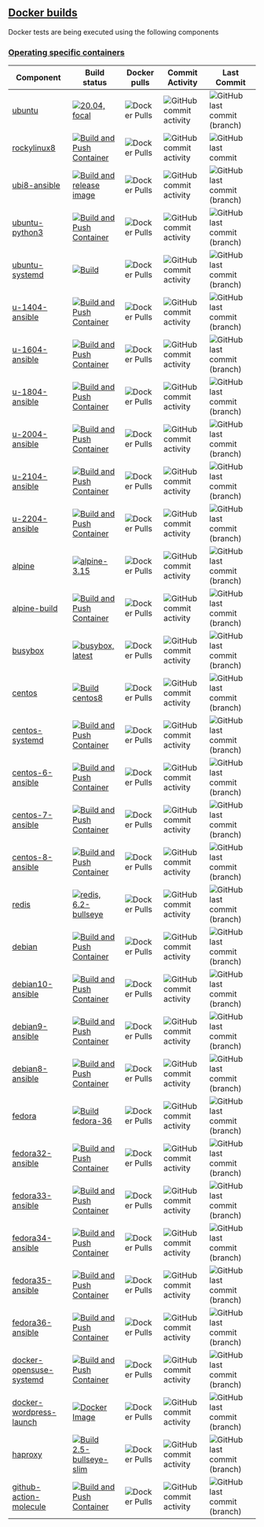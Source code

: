 ## [Docker builds](#docker-builds)

Docker tests are being executed using the following components

### [Operating specific containers](#operating-specific-containers)

|Component|Build status|Docker pulls|Commit Activity|Last Commit|
|---------|------------|------------|------------|------------|
|[ubuntu](https://www.github.com/buluma/ubuntu)|[![20.04, focal](https://github.com/buluma/ubuntu/actions/workflows/build-20.04.yml/badge.svg)](https://github.com/buluma/ubuntu/actions/workflows/build-20.04.yml?style=flat-square)| ![Docker Pulls](https://img.shields.io/docker/pulls/buluma/ubuntu)|![GitHub commit activity](https://img.shields.io/github/commit-activity/m/buluma/ubuntu?style=flat-square)|![GitHub last commit (branch)](https://img.shields.io/github/last-commit/buluma/ubuntu/main?style=flat-square)|
|[rockylinux8](https://github.com/buluma/docker-rockylinux8-ansible)|[![Build and Push Container](https://github.com/buluma/docker-rockylinux8-ansible/actions/workflows/build.yml/badge.svg)](https://github.com/buluma/docker-rockylinux8-ansible/actions/workflows/build.yml)| ![Docker Pulls](https://img.shields.io/docker/pulls/buluma/docker-rockylinux8-ansible)|![GitHub commit activity](https://img.shields.io/github/commit-activity/m/buluma/docker-rockylinux8-ansible?style=flat-square)|![GitHub last commit](https://img.shields.io/github/last-commit/buluma/docker-rockylinux8-ansible?style=flat-square)|
|[ubi8-ansible](https://github.com/buluma/docker-ubi8-ansible)|[![Build and release image](https://github.com/buluma/docker-ubi8-ansible/actions/workflows/build.yml/badge.svg)](https://github.com/buluma/docker-ubi8-ansible/actions/workflows/build.yml)| ![Docker Pulls](https://img.shields.io/docker/pulls/buluma/docker-ubi8-ansible)|![GitHub commit activity](https://img.shields.io/github/commit-activity/m/buluma/ubuntu?style=flat-square)|![GitHub last commit (branch)](https://img.shields.io/github/last-commit/buluma/docker-ubi8-ansible/main?style=flat-square)|![GitHub last commit (branch)](https://img.shields.io/github/last-commit/buluma/docker-ubi8-ansible/main?style=flat-square)|
|[ubuntu-python3](https://github.com/buluma/ubuntu-python3)|[![Build and Push Container](https://github.com/buluma/ubuntu-python3/actions/workflows/build.yml/badge.svg?branch=master)](https://github.com/buluma/ubuntu-python3/actions/workflows/build.yml)| ![Docker Pulls](https://img.shields.io/docker/pulls/buluma/ubuntu-python3)|![GitHub commit activity](https://img.shields.io/github/commit-activity/m/buluma/ubuntu-python3?style=flat-square)|![GitHub last commit (branch)](https://img.shields.io/github/last-commit/buluma/ubuntu-python3/master?style=flat-square)|
|[ubuntu-systemd](https://github.com/buluma/docker-ubuntu-systemd)|[![Build](https://github.com/buluma/docker-ubuntu-systemd/actions/workflows/build.yml/badge.svg)](https://github.com/buluma/docker-ubuntu-systemd/actions/workflows/build.yml)| ![Docker Pulls](https://img.shields.io/docker/pulls/buluma/docker-ubuntu-systemd)|![GitHub commit activity](https://img.shields.io/github/commit-activity/m/buluma/docker-ubuntu-systemd?style=flat-square)|![GitHub last commit (branch)](https://img.shields.io/github/last-commit/buluma/docker-ubuntu-systemd/main?style=flat-square)|
|[u-1404-ansible](https://github.com/buluma/docker-ubuntu1404-ansible)|[![Build and Push Container](https://github.com/buluma/docker-ubuntu1604-ansible/actions/workflows/build.yml/badge.svg)](https://github.com/buluma/docker-ubuntu1604-ansible/actions/workflows/build.yml)| ![Docker Pulls](https://img.shields.io/docker/pulls/buluma/docker-ubuntu1404-ansible)|![GitHub commit activity](https://img.shields.io/github/commit-activity/m/buluma/docker-ubuntu1404-ansible?style=flat-square)|![GitHub last commit (branch)](https://img.shields.io/github/last-commit/buluma/docker-ubuntu1404-ansible/master?style=flat-square)|
|[u-1604-ansible](https://github.com/buluma/docker-ubuntu1604-ansible)|[![Build and Push Container](https://github.com/buluma/docker-ubuntu1604-ansible/actions/workflows/build.yml/badge.svg)](https://github.com/buluma/docker-ubuntu1604-ansible/actions/workflows/build.yml)| ![Docker Pulls](https://img.shields.io/docker/pulls/buluma/docker-ubuntu1604-ansible)|![GitHub commit activity](https://img.shields.io/github/commit-activity/m/buluma/docker-ubuntu1604-ansible?style=flat-square)|![GitHub last commit (branch)](https://img.shields.io/github/last-commit/buluma/docker-ubuntu1604-ansible/master?style=flat-square)|
|[u-1804-ansible](https://github.com/buluma/docker-ubuntu1804-ansible)|[![Build and Push Container](https://github.com/buluma/docker-ubuntu1804-ansible/actions/workflows/build.yml/badge.svg)](https://github.com/buluma/docker-ubuntu1804-ansible/actions/workflows/build.yml)| ![Docker Pulls](https://img.shields.io/docker/pulls/buluma/docker-ubuntu1804-ansible)|![GitHub commit activity](https://img.shields.io/github/commit-activity/m/buluma/docker-ubuntu1804-ansible?style=flat-square)|![GitHub last commit (branch)](https://img.shields.io/github/last-commit/buluma/docker-ubuntu1804-ansible/master?style=flat-square)|
|[u-2004-ansible](https://github.com/buluma/docker-ubuntu2004-ansible)|[![Build and Push Container](https://github.com/buluma/docker-ubuntu2004-ansible/actions/workflows/build.yml/badge.svg)](https://github.com/buluma/docker-ubuntu2004-ansible/actions/workflows/build.yml)| ![Docker Pulls](https://img.shields.io/docker/pulls/buluma/docker-ubuntu2004-ansible)|![GitHub commit activity](https://img.shields.io/github/commit-activity/m/buluma/docker-ubuntu2004-ansible?style=flat-square)|![GitHub last commit (branch)](https://img.shields.io/github/last-commit/buluma/docker-ubuntu2004-ansible/main?style=flat-square)|
|[u-2104-ansible](https://github.com/buluma/docker-ubuntu2104-ansible)|[![Build and Push Container](https://github.com/buluma/docker-ubuntu2104-ansible/actions/workflows/build-image.yml/badge.svg)](https://github.com/buluma/docker-ubuntu2104-ansible/actions/workflows/build-image.yml)| ![Docker Pulls](https://img.shields.io/docker/pulls/buluma/docker-ubuntu2104-ansible)|![GitHub commit activity](https://img.shields.io/github/commit-activity/m/buluma/docker-ubuntu2104-ansible?style=flat-square)|![GitHub last commit (branch)](https://img.shields.io/github/last-commit/buluma/docker-ubuntu2104-ansible/main?style=flat-square)|
|[u-2204-ansible](https://github.com/buluma/docker-ubuntu2204-ansible)|[![Build and Push Container](https://github.com/buluma/docker-ubuntu2204-ansible/actions/workflows/build-image.yml/badge.svg)](https://github.com/buluma/docker-ubuntu2204-ansible/actions/workflows/build-image.yml)| ![Docker Pulls](https://img.shields.io/docker/pulls/buluma/docker-ubuntu2204-ansible)|![GitHub commit activity](https://img.shields.io/github/commit-activity/m/buluma/docker-ubuntu2204-ansible?style=flat-square)|![GitHub last commit (branch)](https://img.shields.io/github/last-commit/buluma/docker-ubuntu2204-ansible/main?style=flat-square)|
|[alpine](https://www.github.com/buluma/alpine)|[![alpine-3.15](https://github.com/buluma/alpine/actions/workflows/build-3.15.yml/badge.svg)](https://github.com/buluma/alpine/actions/workflows/build-3.15.yml)| ![Docker Pulls](https://img.shields.io/docker/pulls/buluma/alpine)|![GitHub commit activity](https://img.shields.io/github/commit-activity/m/buluma/alpine?style=flat-square)|![GitHub last commit (branch)](https://img.shields.io/github/last-commit/buluma/alpine/main?style=flat-square)|
|[alpine-build](https://github.com/buluma/alpine_build)|[![Build and Push Container](https://github.com/buluma/alpine_build/actions/workflows/docker-publish.yml/badge.svg)](https://github.com/buluma/alpine_build/actions/workflows/docker-publish.yml)| ![Docker Pulls](https://img.shields.io/docker/pulls/buluma/alpine_build)|![GitHub commit activity](https://img.shields.io/github/commit-activity/m/buluma/alpine?style=flat-square)|![GitHub last commit (branch)](https://img.shields.io/github/last-commit/buluma/alpine_build/main?style=flat-square)|
|[busybox](https://www.github.com/buluma/busybox)|[![busybox, latest](https://github.com/buluma/busybox/actions/workflows/build-1.34.yml/badge.svg)](https://github.com/buluma/busybox/actions/workflows/build-1.34.yml)| ![Docker Pulls](https://img.shields.io/docker/pulls/buluma/busybox)|![GitHub commit activity](https://img.shields.io/github/commit-activity/m/buluma/busybox?style=flat-square)|![GitHub last commit (branch)](https://img.shields.io/github/last-commit/buluma/busybox/main?style=flat-square)|
|[centos](https://www.github.com/buluma/centos)|[![Build centos8](https://github.com/buluma/centos/actions/workflows/build-centos8.yml/badge.svg)](https://github.com/buluma/centos/actions/workflows/build-centos8.yml)| ![Docker Pulls](https://img.shields.io/docker/pulls/buluma/centos)|![GitHub commit activity](https://img.shields.io/github/commit-activity/m/buluma/centos?style=flat-square)|![GitHub last commit (branch)](https://img.shields.io/github/last-commit/buluma/centos/master?style=flat-square)|
|[centos-systemd](https://github.com/buluma/centos-systemd)|[![Build and Push Container](https://github.com/buluma/centos-systemd/actions/workflows/docker-publish.yml/badge.svg)](https://github.com/buluma/centos-systemd/actions/workflows/docker-publish.yml)| ![Docker Pulls](https://img.shields.io/docker/pulls/buluma/centos-systemd)|![GitHub commit activity](https://img.shields.io/github/commit-activity/m/buluma/centos-systemd?style=flat-square)|![GitHub last commit (branch)](https://img.shields.io/github/last-commit/buluma/centos-systemd/main?style=flat-square)|
|[centos-6-ansible](https://github.com/buluma/docker-centos6-ansible)|[![Build and Push Container](https://github.com/buluma/docker-centos6-ansible/actions/workflows/build.yml/badge.svg)](https://github.com/buluma/docker-centos6-ansible/actions/workflows/build.yml)| ![Docker Pulls](https://img.shields.io/docker/pulls/buluma/docker-centos6-ansible?style=flat-square)|![GitHub commit activity](https://img.shields.io/github/commit-activity/m/buluma/docker-centos6-ansible?style=flat-square)|![GitHub last commit (branch)](https://img.shields.io/github/last-commit/buluma/docker-centos6-ansible/master?style=flat-square)|
|[centos-7-ansible](https://github.com/buluma/docker-centos7-ansible)|[![Build and Push Container](https://github.com/buluma/docker-centos7-ansible/actions/workflows/build.yml/badge.svg)](https://github.com/buluma/docker-centos7-ansible/actions/workflows/build.yml)| ![Docker Pulls](https://img.shields.io/docker/pulls/buluma/docker-centos7-ansible)|![GitHub commit activity](https://img.shields.io/github/commit-activity/m/buluma/docker-centos7-ansible?style=flat-square)|![GitHub last commit (branch)](https://img.shields.io/github/last-commit/buluma/docker-centos7-ansible/master?style=flat-square)|
|[centos-8-ansible](https://github.com/buluma/docker-centos8-ansible)|[![Build and Push Container](https://github.com/buluma/docker-centos8-ansible/actions/workflows/build.yml/badge.svg)](https://github.com/buluma/docker-centos8-ansible/actions/workflows/build.yml)| ![Docker Pulls](https://img.shields.io/docker/pulls/buluma/docker-centos8-ansible)|![GitHub commit activity](https://img.shields.io/github/commit-activity/m/buluma/docker-centos8-ansible?style=flat-square)|![GitHub last commit (branch)](https://img.shields.io/github/last-commit/buluma/docker-centos8-ansible/main?style=flat-square)|
|[redis](https://www.github.com/buluma/redis)|[![redis, 6.2-bullseye](https://github.com/buluma/redis/actions/workflows/bullseye.yml/badge.svg)](https://github.com/buluma/redis/actions/workflows/bullseye.yml)| ![Docker Pulls](https://img.shields.io/docker/pulls/buluma/redis)|![GitHub commit activity](https://img.shields.io/github/commit-activity/m/buluma/redis?style=flat-square)|![GitHub last commit (branch)](https://img.shields.io/github/last-commit/buluma/redis/main?style=flat-square)|
|[debian](https://www.github.com/buluma/debian)|[![Build and Push Container](https://github.com/buluma/docker-debian10-ansible/actions/workflows/build.yml/badge.svg)](https://github.com/buluma/docker-debian10-ansible/actions/workflows/build.yml)| ![Docker Pulls](https://img.shields.io/docker/pulls/buluma/debian)|![GitHub commit activity](https://img.shields.io/github/commit-activity/m/buluma/debian?style=flat-square)|![GitHub last commit (branch)](https://img.shields.io/github/last-commit/buluma/debian/main?style=flat-square)|
|[debian10-ansible](https://github.com/buluma/docker-debian10-ansible)|[![Build and Push Container](https://github.com/buluma/docker-debian10-ansible/actions/workflows/build.yml/badge.svg)](https://github.com/buluma/docker-debian10-ansible/actions/workflows/build.yml)| ![Docker Pulls](https://img.shields.io/docker/pulls/buluma/docker-debian10-ansible)|![GitHub commit activity](https://img.shields.io/github/commit-activity/m/buluma/docker-debian10-ansible?style=flat-square)|![GitHub last commit (branch)](https://img.shields.io/github/last-commit/buluma/docker-debian10-ansible/main?style=flat-square)|
|[debian9-ansible](https://github.com/buluma/docker-debian9-ansible)|[![Build and Push Container](https://github.com/buluma/docker-debian9-ansible/actions/workflows/build.yml/badge.svg)](https://github.com/buluma/docker-debian9-ansible/actions/workflows/build.yml)| ![Docker Pulls](https://img.shields.io/docker/pulls/buluma/docker-debian9-ansible)|![GitHub commit activity](https://img.shields.io/github/commit-activity/m/buluma/docker-debian9-ansible?style=flat-square)|![GitHub last commit (branch)](https://img.shields.io/github/last-commit/buluma/docker-debian9-ansible/main?style=flat-square)|
|[debian8-ansible](https://github.com/buluma/docker-debian8-ansible)|[![Build and Push Container](https://github.com/buluma/docker-debian8-ansible/actions/workflows/build.yml/badge.svg)](https://github.com/buluma/docker-debian8-ansible/actions/workflows/build.yml)| ![Docker Pulls](https://img.shields.io/docker/pulls/buluma/docker-debian8-ansible)|![GitHub commit activity](https://img.shields.io/github/commit-activity/m/buluma/docker-debian8-ansible?style=flat-square)|![GitHub last commit (branch)](https://img.shields.io/github/last-commit/buluma/docker-debian8-ansible/main?style=flat-square)|
|[fedora](https://www.github.com/buluma/fedora)|[![Build fedora-36](https://github.com/buluma/fedora/actions/workflows/fedora-36.yml/badge.svg)](https://github.com/buluma/fedora/actions/workflows/fedora-36.yml)| ![Docker Pulls](https://img.shields.io/docker/pulls/buluma/fedora)|![GitHub commit activity](https://img.shields.io/github/commit-activity/m/buluma/fedora?style=flat-square)|![GitHub last commit (branch)](https://img.shields.io/github/last-commit/buluma/fedora/main?style=flat-square)|
|[fedora32-ansible](https://github.com/buluma/docker-fedora32-ansible)|[![Build and Push Container](https://github.com/buluma/docker-fedora32-ansible/actions/workflows/build.yml/badge.svg)](https://github.com/buluma/docker-fedora32-ansible/actions/workflows/build.yml)| ![Docker Pulls](https://img.shields.io/docker/pulls/buluma/docker-fedora32-ansible)|![GitHub commit activity](https://img.shields.io/github/commit-activity/m/buluma/docker-fedora32-ansible?style=flat-square)|![GitHub last commit (branch)](https://img.shields.io/github/last-commit/buluma/docker-fedora32-ansible/main?style=flat-square)|
|[fedora33-ansible](https://github.com/buluma/docker-fedora33-ansible)|[![Build and Push Container](https://github.com/buluma/docker-fedora33-ansible/actions/workflows/build.yml/badge.svg)](https://github.com/buluma/docker-fedora33-ansible/actions/workflows/build.yml)| ![Docker Pulls](https://img.shields.io/docker/pulls/buluma/docker-fedora33-ansible)|![GitHub commit activity](https://img.shields.io/github/commit-activity/m/buluma/docker-fedora33-ansible?style=flat-square)|![GitHub last commit (branch)](https://img.shields.io/github/last-commit/buluma/docker-fedora33-ansible/main?style=flat-square)|
|[fedora34-ansible](https://github.com/buluma/docker-fedora34-ansible)|[![Build and Push Container](https://github.com/buluma/docker-fedora34-ansible/actions/workflows/build.yml/badge.svg)](https://github.com/buluma/docker-fedora34-ansible/actions/workflows/build.yml)| ![Docker Pulls](https://img.shields.io/docker/pulls/buluma/docker-fedora34-ansible)|![GitHub commit activity](https://img.shields.io/github/commit-activity/m/buluma/docker-fedora34-ansible?style=flat-square)|![GitHub last commit (branch)](https://img.shields.io/github/last-commit/buluma/docker-fedora34-ansible/master?style=flat-square)|
|[fedora35-ansible](https://github.com/buluma/docker-fedora35-ansible)|[![Build and Push Container](https://github.com/buluma/docker-fedora35-ansible/actions/workflows/build.yml/badge.svg)](https://github.com/buluma/docker-fedora35-ansible/actions/workflows/build.yml)| ![Docker Pulls](https://img.shields.io/docker/pulls/buluma/docker-fedora35-ansible)|![GitHub commit activity](https://img.shields.io/github/commit-activity/m/buluma/docker-fedora35-ansible?style=flat-square)|![GitHub last commit (branch)](https://img.shields.io/github/last-commit/buluma/docker-fedora35-ansible/main?style=flat-square)|
|[fedora36-ansible](https://github.com/buluma/docker-fedora36-ansible)|[![Build and Push Container](https://github.com/buluma/docker-fedora36-ansible/actions/workflows/main.yml/badge.svg)](https://github.com/buluma/docker-fedora36-ansible/actions/workflows/main.yml)| ![Docker Pulls](https://img.shields.io/docker/pulls/buluma/docker-fedora36-ansible)|![GitHub commit activity](https://img.shields.io/github/commit-activity/m/buluma/docker-fedora36-ansible?style=flat-square)|![GitHub last commit (branch)](https://img.shields.io/github/last-commit/buluma/docker-fedora36-ansible/main?style=flat-square)|
|[docker-opensuse-systemd](https://github.com/buluma/docker-opensuse-systemd)|[![Build and Push Container](https://github.com/buluma/docker-opensuse-systemd/actions/workflows/build-push-action.yml/badge.svg)](https://github.com/buluma/docker-opensuse-systemd/actions/workflows/build-push-action.yml)| ![Docker Pulls](https://img.shields.io/docker/pulls/buluma/docker-opensuse-systemd)|![GitHub commit activity](https://img.shields.io/github/commit-activity/m/buluma/docker-opensuse-systemd)|![GitHub last commit (branch)](https://img.shields.io/github/last-commit/buluma/docker-opensuse-systemd/master?style=flat-square)|
|[docker-wordpress-launch](https://github.com/buluma/docker-wordpress-launch)|[![Docker Image](https://github.com/buluma/docker-wordpress-launch/actions/workflows/docker.yml/badge.svg)](https://github.com/buluma/docker-wordpress-launch/actions/workflows/docker.yml)| ![Docker Pulls](https://img.shields.io/docker/pulls/buluma/wordpress-launch)|![GitHub commit activity](https://img.shields.io/github/commit-activity/m/buluma/docker-wordpress-launch)|![GitHub last commit (branch)](https://img.shields.io/github/last-commit/buluma/docker-wordpress-launch/main?style=flat-square)|
|[haproxy](https://github.com/buluma/haproxy)|[![Build 2.5-bullseye-slim](https://github.com/buluma/haproxy/actions/workflows/build-2.5.yml/badge.svg)](https://github.com/buluma/haproxy/actions/workflows/build-2.5.yml)| ![Docker Pulls](https://img.shields.io/docker/pulls/buluma/haproxy)|![GitHub commit activity](https://img.shields.io/github/commit-activity/m/buluma/haproxy?style=flat-square)|![GitHub last commit (branch)](https://img.shields.io/github/last-commit/buluma/haproxy/main?style=flat-square)|
|[github-action-molecule](https://github.com/buluma/docker-github-action-molecule)|[![Build and Push Container](https://github.com/buluma/docker-github-action-molecule/actions/workflows/build.yml/badge.svg)](https://github.com/buluma/docker-github-action-molecule/actions/workflows/build.yml)| ![Docker Pulls](https://img.shields.io/docker/pulls/buluma/github-action-molecule)|![GitHub commit activity](https://img.shields.io/github/commit-activity/m/buluma/docker-github-action-molecule)|![GitHub last commit (branch)](https://img.shields.io/github/last-commit/buluma/docker-github-action-molecule/main?style=flat-square)|
